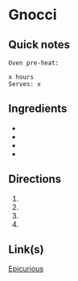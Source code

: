 # Gnocci

## Quick notes 
```
Oven pre-heat: 

x hours
Serves: x
```

## Ingredients
+ 
+ 
+ 
+ 


## Directions
1. 


1. 


1. 


1. 


## Link(s)
[Epicurious](https://www.youtube.com/watch?v=LEiXhgBC-gE)
